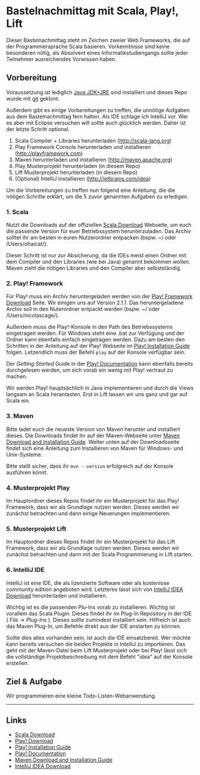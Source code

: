 Bastelnachmittag mit Scala, Play!, Lift
=======================================

Dieser Bastelnachmittag steht im Zeichen zweier Web Frameworks, die auf der Programmiersprache Scala basieren. Vorkenntnisse sind keine besonderen nötig, als Absolvent eines Informatikstudiengangs sollte jeder Teilnehmer ausreichendes Vorwissen haben.

## Vorbereitung ##

Voraussetzung ist lediglich [Java JDK+JRE](//www.java.com) sind installiert und dieses Repo wurde mit [git](http://git-scm.com/downloads) geklont.

Außerdem gibt es einige Vorbereitungen zu treffen, die unnötige Aufgaben aus dem Bastelnachmittag fern halten. 
Als IDE schlage ich IntelliJ vor. Wer es aber mit Eclipse versuchen will sollte auch glücklich werden. Daher ist der letzte Schritt optional.


1. Scala Compiler + Libraries herunterladen (http://scala-lang.org)
2. Play Framework Console herunterladen und installieren (http://playframework.com)
3. Maven herunterladen und installieren (http://maven.apache.org)
4. Play Musterprojekt herunterladen (in diesem Repo)
5. Lift Musterprojekt herunterladen (in diesem Repo)
6. (Optional) IntelliJ installieren (http://jetbrains.com/idea)


Um die Vorbereitungen zu treffen nun folgend eine Anleitung, die die nötigen Schritte erklärt, um die 5 zuvor genannten Aufgaben zu erledigen.


### 1. Scala

Nutzt die Downloads auf der offiziellen [Scala Download][scala-download] Webseite, um euch die passende Version für euer Betriebssystem herunterzuladen. Das Archiv solltet ihr am besten in euren Nutzerordner entpacken (bspw. ~/ oder /Users/ohaicat/).

Dieser Schritt ist nur zur Absicherung, da die IDEs meist einen Ordner mit dem Compiler und den Libraries (wie bei Java) genannt bekommen wollen. Maven zieht die nötigen Libraries und den Compiler aber selbstständig. 


### 2. Play! Framework

Für Play! muss ein Archiv heruntergeladen werden von der [Play! Framework Download][play-download] Seite. Wir einigen uns auf Version 2.1.1. Das heruntergeladene Archiv soll in den Nuterordner entpackt werden (bspw. ~/ oder /Users/nicolascage/). 

Außerdem muss die Play!-Konsole in den Path des Betriebssystems eingetragen werden. Für Windows steht eine .bat zur Verfügung und der Ordner kann ebenfalls einfach eingetragen werden. Dazu am besten den Schritten in der Anleitung auf der Play! Webseite im  [Play! Installation Guide][play-install] folgen.
Letzendlich muss der Befehl `play` auf der Konsole verfügbar sein.

Der *Getting Started* Guide in der [Play! Documentation][play-docs] kann ebenfalls bereits durchgelesen werden, um sich vorab ein wenig mit Play! vertraut zu machen.

Wir werden Play! hauptsächlich in Java implementieren und durch die Views langsam an Scala herantasten. Erst in Lift lassen wir uns ganz und gar auf Scala ein.


### 3. Maven

Bitte ladet euch die neueste Version von Maven herunter und installiert dieses. Die Downloads findet ihr auf der Maven-Webseite unter [Maven Download and Installation Guide][maven-install]. Weiter unten auf der Downloadsseite findet sich eine Anleitung zum Installieren von Maven für Windows- und Unix-Systeme. 

Bitte stellt sicher, dass ihr `mvn --version` erfolgreich auf der Konsole ausführen könnt.


### 4. Musterprojekt Play

Im Hauptordner dieses Repos findet ihr ein Musterprojekt für das Play! Framework, dass wir als Grundlage nutzen werden. Dieses werden wir zunächst betrachten und dann einige Neuerungen implementieren.


### 5. Musterprojekt Lift

Im Hauptordner dieses Repos findet ihr ein Musterprojekt für das Lift Framework, dass wir als Grundlage nutzen werden. Dieses werden wir zunächst betrachten und dann mit der Scala Programmierung in Lift starten.


### 6. IntelliJ IDE

IntelliJ ist eine IDE, die als lizenzierte Software oder als kostenlose community edition angeboten wird. Letzteres lässt sich von [IntelliJ IDEA Download][idea-download] herunterladen und installieren.

Wichtig ist es die passenden Plu-Ins vorab zu installieren. Wichtig ist vorallem das Scala Plugin. Dieses findet ihr im Plug-In Repository in der IDE ( *File* -> *Plug-Ins* ). Dieses sollte zumindest installiert sein. Hilfreich ist auch das Maven Plug-In, um Befehle direkt aus der IDE anstarten zu können.

Sollte dies alles vorhanden sein, ist auch die IDE einsatzbereit. Wer möchte kann bereits versuchen die beiden Projekte in IntelliJ zu importieren. Das geht mit der Maven-Datei beim Lift Musterprojekt oder bei Play! lässt sich die vollständige Projektbeschreibung mit dem Befehl "idea" auf der Konsole erstellen.



## Ziel & Aufgabe

Wir programmieren eine kleine Todo-Listen-Webanwendung.



* * *

## Links ##
* [Scala Download][scala-download]
* [Play! Download][play-download]
* [Play! Installation Guide][play-install]
* [Play! Documentation][play-docs]
* [Maven Download and Installation Guide][maven-install]
* [IntelliJ IDEA Download][idea-download]


[scala-download]: http://www.scala-lang.org/downloads "Scala Download"
[play-download]: http://www.playframework.com/download "Play! Framework Download"
[play-install]: http://www.playframework.com/documentation/2.1.1/Installing "Play! Installation Guide"
[play-docs]: http://www.playframework.com/documentation/2.1.1/Home "Play! Documentation"
[maven-install]: http://maven.apache.org/download.cgi "Maven Download and Installation Guide"
[idea-download]: http://www.jetbrains.com/idea/download/index.html "IntelliJ IDEA Community Edition Download"
